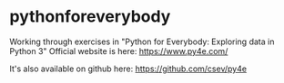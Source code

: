 # pythonforeverybody
Working through exercises in "Python for Everybody: Exploring data in Python 3"
Official website is here: 
https://www.py4e.com/

It's also available on github here:
https://github.com/csev/py4e
